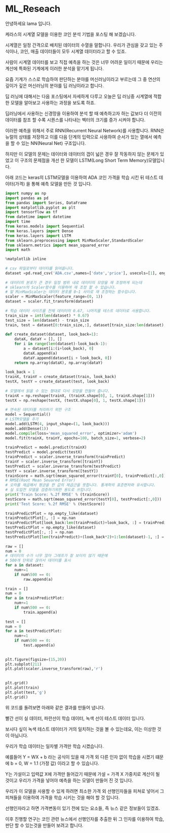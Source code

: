 # ML_Reseach

안녕하세요 lama 입니다.

케라스의 시계열 모델을 이용한 코인 분석 기법을 포스팅 해 보겠습니다.

시계열은 일정 간격으로 배치된 데이터의 수열을 말합니다. 우리가 관심을 갖고 있는 주식이나, 코인, 매출 데이터들이 모두 시계열 데이터라고 할 수 있죠.

사람이 시계열 데이터를 보고 직접 예측을 하는 것은 너무 어려운 일이기 때문에 우리는 계산에 특화된 기계에게 이러한 분석을 맡기게 됩니다.

요즘 기계가 스스로 학습하여 판단하는 분야를 머신러닝이라고 부르는데 그 중 연산의 깊이가 깊은 머신러닝의 분야를 딥 러닝이라고 합니다.

딥 러닝에 대해서는 다음 포스팅에서 자세하게 다루고 오늘은 딥 러닝중 시계열에 적합한 모델을 알아보고 사용하는 과정을 보도록 하죠.

딥러닝에서 사용하는 신경망을 이용하여 분석 할 때 예측하고자 하는 값보다 더 이전의 데이터를 참조 할 수록 시퀀스를 나타내는 벡터의 크기를 증가 시켜야 합니다. 

이러한 예측을 위해서 주로  RNN(Recurrent Neural Network)를 사용합니다. RNN은 뉴럴의 상태를 저장하고 이를 다음 단계의 입력으로 사용하여 순서가 있는 열에서 예측을 할 수 있는 NN(Neural Net) 구조입니다. 

하지만 이 모델의 문제는 데이터와 데이터의 갭이 넓은 경우 잘 작동하지 않는 문제가 있었고 이 구조의 문제점을 개선 한 모델이 LSTM(Long Short Term Memory)모델입니다. 

아래 코드는 keras의 LSTM모델을 이용하여 ADA 코인 가격을 학습 시킨 뒤 테스트 데이터(가격) 을 통해 예측 모델을 만든 것 입니다.

```python
import numpy as np
import pandas as pd
from pandas import Series, DataFrame
import matplotlib.pyplot as plt
import tensorflow as tf
from datetime import datetime
import time
from keras.models import Sequential
from keras.layers import Dense
from keras.layers import LSTM
from sklearn.preprocessing import MinMaxScaler,StandardScaler
from sklearn.metrics import mean_squared_error
import math

%matplotlib inline
 
# csv 파일로부터 데이타를 읽어옵니다.
dataset =pd.read_csv('ADA.csv',names=['date','price'], usecols=[1], engine='python', skipfooter=3)
 
# 데이터의 분포가 큰 경우 일정 범위 내로 데이터의 모양을 재 조정하게 되는데 
# sklearn의 Scaler함수를 이용하여 재 조정 할 수 있습니다.
# 밑 MinMaxScaler는 데이터 분포를 0~1 사이로 재 조정하는 함수입니다.
scaler = MinMaxScaler(feature_range=(0, 1))
dataset = scaler.fit_transform(dataset)
 
# 학습 데이터 사이즈를 전체 데이터의 0.67, 나머지를 테스트 데이터로 사용합니다.
train_size = int(len(dataset) * 0.67)
test_size = len(dataset) - train_size
train, test = dataset[0:train_size,:], dataset[train_size:len(dataset),:]
 
def create_dataset(dataset, look_back=1):
    dataX, dataY = [], []
    for i in range(len(dataset)-look_back-1):
        a = dataset[i:(i+look_back), 0]
        dataX.append(a)
        dataY.append(dataset[i + look_back, 0])
    return np.array(dataX), np.array(dataY)
 
look_back = 1
trainX, trainY = create_dataset(train, look_back)
testX, testY = create_dataset(test, look_back)
 
# 모델에서 읽을 수 있는 형대로 다시 모양을 만들어 줍니다.
trainX = np.reshape(trainX, (trainX.shape[0], 1, trainX.shape[1]))
testX = np.reshape(testX, (testX.shape[0], 1, testX.shape[1]))
 
# 연속된 데티터를 처리하기 위한 구조
model = Sequential()
# LSTM모델을 추가
model.add(LSTM(4, input_shape=(1, look_back)))
model.add(Dense(1))
model.compile(loss='mean_squared_error', optimizer='adam')
model.fit(trainX, trainY, epochs=100, batch_size=1, verbose=2)
 
trainPredict = model.predict(trainX)
testPredict = model.predict(testX)
trainPredict = scaler.inverse_transform(trainPredict)
trainY = scaler.inverse_transform([trainY])
testPredict = scaler.inverse_transform(testPredict)
testY = scaler.inverse_transform([testY])
trainScore = math.sqrt(mean_squared_error(trainY[0], trainPredict[:,0]))
# RMSE(Root Mean Seuared Error)
# 오차를 제곱해서 평균을 한 값의 제곱근을 뜻합니다. 통계학의 표준편차와 유사합니다.
# 실 도입전 모델을 검증하기위한 용도로 쓰입니다.
print('Train Score: %.2f RMSE' % (trainScore))
testScore = math.sqrt(mean_squared_error(testY[0], testPredict[:,0]))
print('Test Score: %.2f RMSE' % (testScore))
 
trainPredictPlot = np.empty_like(dataset)
trainPredictPlot[:, :] = np.nan
trainPredictPlot[look_back:len(trainPredict)+look_back, :] = trainPredict
testPredictPlot = np.empty_like(dataset)
testPredictPlot[:, :] = np.nan
testPredictPlot[len(trainPredict)+(look_back*2)+1:len(dataset)-1, :] = testPredict
 
raw = []
num = 0
# 데이터의 수가 너무 많아 그래프가 잘 보이지 않기 때문에
# 500개 단위로 끊어서 데이터를 표시
for a in dataset:
    num+=1
    if num%500 == 0:
        raw.append(a)
        
train = []
num = 0
for a in trainPredictPlot:
    num+=1
    if num%500 == 0:
        train.append(a)
        
test = []
num = 0
for a in testPredictPlot:
    num+=1
    if num%500 == 0:
        test.append(a)
 
 
plt.figure(figsize=(15,20))
plt.subplot(211)
plt.plot(scaler.inverse_transform(raw),'r')
 
 
plt.grid()
plt.plot(train)
plt.plot(test,'g')
plt.grid()
```

위 코드를 돌려보면 아래와 같은 결과를 만들어 냅니다.


빨간 선이 실 데이터, 파란선이 학습 데이터, 녹색 선이 테스트 데이터 입니다.


보시다 싶이 녹색 테스트 데이터가 거의 일치하는 것을 볼 수 있는데요, 이는 이상한 것이 아닙니다.


우리가 학습 데이터는 일자별 가격만 학습 시켰습니다.


예를들어 Y = WX + b 라는 공식이 있을 때 가격 외 다른 인자 없이 학습을 시켰기 떄문에 b = 0, W = 1.1 (가정 값) 이라고 할 수 있습니다.


Y는 가설이고 입력값 X에 가격만 들어갔기 때문에 가설 = 가격 X 가중치로 계산이 될 것이고 우리가 가격을 넣어야 예측을 하는 모델이 만들어 진 것 입니다.


우리가 이 모델을 사용할 수 있게 하려면 최소한 가격 외 선행인자들을 피쳐로 넣어서 그 피쳐들을 이용하여 가격을 학습 시키는 것을 해야 할 것 입니다. 


선행인자라고 하면 가격변동이 있기 전에 있는 요소들, 즉 뉴스 같은 정보들이 있겠죠.


이후 진행할 연구는 코인 관련 뉴스에서 선행인자를 추출한 뒤 그 인자를 이용하여 학습, 판단 할 수 있는것을 만들어 보려고 합니다.